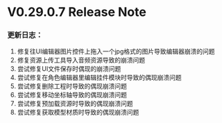 # V0.29.0.7 Release Note

### 更新日志：

1. 修复往UI编辑器图片控件上拖入一个jpg格式的图片导致编辑器崩溃的问题
2. 修复资源上传工具导入音频资源导致的崩溃问题
3. 尝试修复UI文件保存时偶现的崩溃问题
4. 尝试修复在角色编辑器里编辑挂件模块时导致的偶现崩溃问题
5. 尝试修复删除工程时导致的偶现崩溃问题
6. 尝试修复移动坐标轴导致的偶现崩溃问题
7. 尝试修复预加载资源时导致的偶现崩溃问题
8. 尝试修复获取模型材质时导致的偶现崩溃问题